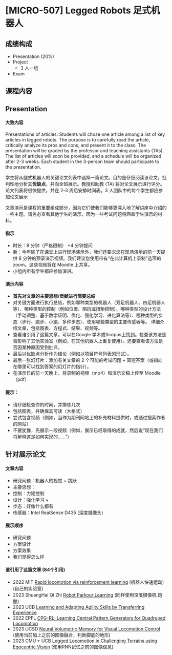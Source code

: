 # [MICRO-507] Legged Robots 足式机器人

## 成绩构成
- Presentation (20%)
- Project
  - 3 人一组
- Exam

## 课程内容


## **Presentation**

#### 大致内容
Presentations of articles: Students will chose one article among a list of key articles in legged robots. The purpose is to carefully read the article, critically analyze its pros and cons, and present it to the class. The presentation will be graded by the professor and teaching assistants (TAs). The list of articles will soon be provided, and a schedule will be organized after 2-3 weeks. Each student in the 3-person team should participate to the presentation.

学生将从腿式机器人的关键论文列表中选择一篇论文。目的是仔细阅读该论文，批判性地分析其**优缺点**，并向全班展示。教授和助教 (TA) 将对论文展示进行评分。论文列表将很快提供，并在 2-3 周后安排时间表。3 人团队中的每个学生都应参加论文展示


文章演示是课程的重要组成部分，因为它们使我们能够更深入地了解讲座中介绍的一些主题。请务必查看其他学生的演示，因为一些考试问题将涵盖学生演示的材料。

#### 指示
- 时长：8 分钟（严格限制） +4 分钟提问
- 新：今年除了在课堂上进行现场演示外，我们还要求您在现场演示的前一天提供 8 分钟的预录演示视频。我们建议您使用带有“在此计算机上录制”选项的 zoom。这些视频将在 Moodle 上共享。
- 小组内所有学生都应参加演讲。

#### 演示内容
- **首先对文章的主要思想/贡献进行简要总结**
- 对关键方面进行执行总结，例如哪种类型的机器人（双足机器人、四足机器人等）、哪种类型的控制（例如位置、阻抗或扭矩控制）、哪种类型的设计方法（手动调整、基于数学证明、优化、强化学习、进化算法等）、哪种类型的步态（步行、跑步、小跑、多种步态）、使用哪些类型的主要传感器等。
详细介绍文章，包括图表、方程式、结果、视频等。
- 查看谁引用了这篇文章，可以在Google 学术或Scopus上找到。检查该方法是否影响了其他实验室（例如，在其他机器人上重复使用）。还要查看该方法是否因某种原因受到批评。
- 最后以优缺点分析作为结论（例如以项目符号列表的形式）。
- 最后一张幻灯片：添加有关文章的 2 个可能的考试问题 + 简短答案（或指向在哪里可以找到答案的幻灯片的指针）。
- 在演示日的前一天晚上，将录制的视频（mp4）和演示文稿上传至 Moodle（pdf）

#### 提示：
- 请仔细检查你的时间，并排练几次
- 包括图表，并确保其可读（大格式）
- 尝试包含视频（例如，当作为期刊网站上的补充材料提供时，或通过搜索作者的网站）
- 不要犹豫，先展示一段视频（例如，展示已经取得的成就，然后说“现在我们将解释这是如何实现的......”）


## 针对展示论文

#### 文章内容
- 研究问题：机器人的视觉 + 跳跃
- 主要思想：
- 控制：力矩控制
- 设计：强化学习 + 
- 步态：好像什么都有
- 传感器：Intel RealSense D435 (深度摄像头)

#### 展示顺序
- 研究问题
- 方案设计
- 方案效果
- 我们觉得怎么样

#### 谁引用了这篇文章 (84个引用)
- 2022 MIT [Rapid locomotion via reinforcement learning](https://agility.csail.mit.edu/) (机器人快速运动) (自己的实验室)
- 2023 ShuangHai Qi Zhi [Robot Parkour Learning](https://robot-parkour.github.io/) (同样使用深度摄像机 跑酷)
- 2023 UCB [Learning and Adapting Agility Skills by Transferring Experience](https://sites.google.com/berkeley.edu/twirl)
- 2022 EPFL [CPG-RL: Learning Central Pattern Generators for Quadruped Locomotion](https://ieeexplore.ieee.org/abstract/document/9932888)
- 2023 UCSD [Neural Volumetric Memory for Visual Locomotion Control](https://rchalyang.github.io/NVM/) (使用当前加上之前的图像融合，判断脚底的地形)
- 2023 CMU + UCB [Legged Locomotion in Challenging Terrains using Egocentric Vision](https://proceedings.mlr.press/v205/agarwal23a.html) (使用RNN记忆之前的图像信息)